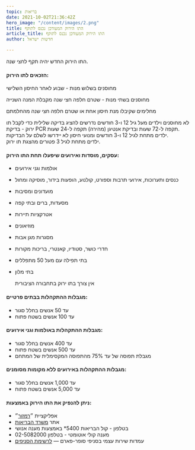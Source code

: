 ```yaml
---
topic: בריאות
date: 2021-10-02T21:36:42Z
hero_image: "/content/images/2.png"
title: התו הירוק המעודכן נכנס לתוקף
article_title: התו הירוק המעודכן נכנס לתוקף
author: חדשות ישראל

---
```

התו הירוק החדש יהיה תקף לחצי שנה.

#### הזכאים לתו הירוק:

מחוסנים בשלוש מנות - שבוע לאחר החיסון השלישי

מחוסנים בשתי מנות - שטרם חלפה חצי שנה מקבלת המנה השנייה

מחלימים שקיבלו מנת חיסון אחת או שטרם חלפה חצי שנה מהחלמתם

לא מחוסנים וילדים מעל גיל 12 ו-3 חודשים נדרשים להציג בדיקה שלילית כדי לקבל תו ירוק - בדיקת PCR תקפה ל-72 שעות ובדיקת אנטיגן (מהירה) תקפה ל-24 שעות.  
 ילדים מתחת לגיל 12 ו-3 חודשים ומנועי חיסון לא יידרשו לשלם על הבדיקות.  
 ילדים מתחת לגיל 3 פטורים מהצגת תו ירוק.

#### עסקים, מוסדות ואירועים שיפעלו תחת התו הירוק:

* אולמות וגני אירועים
* כנסים ותערוכות, אירועי תרבות וספורט, קולנוע, הופעות בידור, מוסיקה ומחול
* מועדונים ומסיבות
* מסעדות, ברים ובתי קפה
* אטרקציות תיירות
* מוזיאונים
* מסגרות מגן אבות
* חדרי כושר, סטודיו, קאנטרי, בריכות מקורות
* בתי תפילה עם מעל 50 מתפללים
* בתי מלון

  אין צורך בתו ירוק בתחבורה הציבורית

#### מגבלות ההתקהלות בבתים פרטיים:

* עד 50 אנשים בחלל סגור
* עד 100 אנשים בשטח פתוח

#### מגבלות ההתקהלות באולמות וגני אירועים:

* עד 400 אנשים בחלל סגור
* עד 500 אנשים בשטח פתוח
* מגבלת תפוסה של עד 75% מהתפוסה המקסימלית של המתחם

#### מגבלות ההתקהלות באירועים ללא מקומות מסומנים:

* עד 1,000 אנשים בחלל סגור
* עד 5,000 אנשים בשטח פתוח

#### ניתן להנפיק את התו הירוק באמצעות:

* אפליקציית ״[רמזור](https://apps.apple.com/il/app/רמזור/id1539316439)״
* אתר [משרד הבריאות]()
* בטלפון - קול הבריאות 5400* באמצעות מענה אנושי
* מענה קולי אוטומטי - בטלפון 02-5082000
* עמדות שירות עצמי בסניפי סופר-פארם — [לרשימת הסניפים](https://www.govmap.gov.il/?c=160079.6,589665.28&z=2&lay=GOVINFOSTAND&bs=GOVINFOSTAND%7C161438,591739)